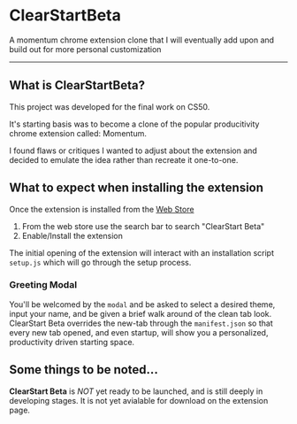 # ClearStartBeta
A momentum chrome extension clone that I will eventually add upon and build out for more personal customization
___
## What is ClearStartBeta?


This project was developed for the final work on CS50.

It's starting basis was to become a clone of the popular producitivity chrome extension called: Momentum.

I found flaws or critiques I wanted to adjust about the extension and decided to emulate the idea rather than recreate it one-to-one.

## What to expect when installing the extension

Once the extension is installed from the [Web Store](https://chrome.google.com/webstore/category/extensions)

1. From the web store use the search bar to search "ClearStart Beta"
2. Enable/Install the extension

The initial opening of the extension will interact with an installation script `setup.js` which will go through the setup process.

### Greeting Modal
You'll be welcomed by the `modal` and be asked to select a desired theme, input your name, and be given a brief walk around of the clean tab look.
ClearStart Beta overrides the new-tab through the `manifest.json` so that every new tab opened, and even startup, will show you a personalized, productivity driven
starting space.

## Some things to be noted...
__ClearStart Beta__ is *_NOT_* yet ready to be launched, and is still deeply in developing stages. It is not yet avialable for download on the extension page.
